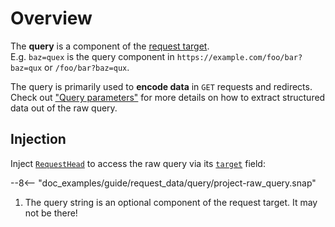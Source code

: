 # Overview

The **query** is a component of the [request target](../request_target.md).  
E.g. `baz=quex` is the query component in `https://example.com/foo/bar?baz=qux` or `/foo/bar?baz=qux`.

The query is primarily used to **encode data** in `GET` requests and redirects.
Check out ["Query parameters"](query_parameters.md) for more details on how to extract structured data
out of the raw query.

## Injection

Inject [`RequestHead`][RequestHead] to access the raw query via its [`target`][RequestHead::target] field:

--8<-- "doc_examples/guide/request_data/query/project-raw_query.snap"

1. The query string is an optional component of the request target. It may not be there!

[RequestHead]: ../../../api_reference/pavex/request/struct.RequestHead.html
[RequestHead::target]: ../../../api_reference/pavex/request/struct.RequestHead.html#structfield.target

